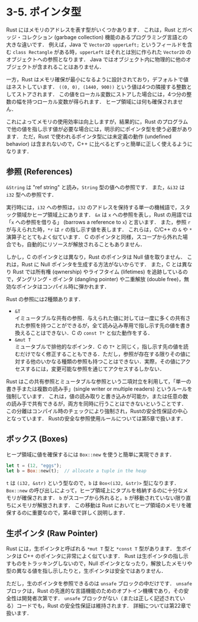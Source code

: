 # 3-5. ポインタ型
Rust にはメモリのアドレスを表す型がいくつかあります．
これは，Rust とガベッジ・コレクション (garbage collection) 機能のあるプログラミング言語との大きな違いです．
例えば，Java で ```Vector2D upperLeft;``` というフィールドを含む ```class Rectangle``` がある時，```upperLeft``` はそれとは別に作られた ```Vector2D``` のオブジェクトへの参照となります．
Java ではオブジェクト内に物理的に他のオブジェクトが含まれることはありません．

一方，Rust はメモリ確保が最小になるように設計されており，デフォルトで値はネストしています．
```((0, 0), (1440, 900))``` という値は4つの隣接する整数としてストアされます．
この値をローカル変数にストアした場合には，4つ分の整数の幅を持つローカル変数が得られます．
ヒープ領域には何も確保されません．

これによってメモリの使用効率は向上しますが，結果的に，Rust のプログラムで他の値を指し示す値が必要な場合には，明示的にポインタ型を使う必要があります．
ただ，Rust で使われるポインタ型には未定義の動作 (undefined behavior) は含まれないので，C++ に比べるとずっと簡単に正しく使えるようになります．

## 参照 (References)
```&String``` は "ref string" と読み，```String``` 型の値への参照です．
また，```&i32``` は ```i32``` 型への参照です．

実行時には，```i32``` への参照は，```i32``` のアドレスを保持する単一の機械語で，スタック領域かヒープ領域上にあります．
```&x``` は ```x``` への参照を表し，Rust の用語では「```x``` への参照を借りる」 (barrows a reference to ```x```) と言います．
また，参照 ```r``` が与えられた時，```*r``` は ```r``` の指し示す値を表します．
これらは，C/C++ の ```&``` や ```*``` 演算子ととてもよく似ています．
C のポインタと同様，スコープから外れた場合でも，自動的にリソースが解放されることもありません．

しかし，C のポインタとは異なり，Rust のポインタは Null 値を取りません．
これは，Rust に Null ポインタを生成する方法がないからです．
また，C とは異なり Rust では所有権 (qwnership) やライフタイム (lifetimes) を追跡しているので，ダングリング・ポインタ (dangling pointer) や二重解放 (double free)，無効なポインタはコンパイル時に弾かれます．

Rust の参照には2種類あります．

- ```&T```  
  イミュータブルな共有の参照．与えられた値に対しては一度に多くの共有された参照を持つことができるが，全て読み込み専用で指し示す先の値を書き換えることはできない．C の ```const T*``` と似た動作をする．
- ```&mut T```  
  ミュータブルで排他的なポインタ．C の ```T*``` と同じく，指し示す先の値を読むだけでなく修正することもできる．ただし，参照が存在する限りその値に対する他のいかなる種類の参照も持つことはできない．実際，その値にアクセスするには，変更可能な参照を通じてアクセスするしかない．

Rust はこの共有参照とミュータブルな参照という二項対立を利用して，「単一の書き手または複数の読み手」(single writer or multiple readers) というルールを強制しています．
これは，値の読み取りと書き込みが可能か，または任意の数の読み手で共有できるが，両方を同時に行うことはできないということです．
この分離はコンパイル時のチェックにより強制され，Rustの安全性保証の中心となっています．
Rustの安全な参照使用ルールについては第5章で扱います．

## ボックス (Boxes)
ヒープ領域に値を確保するには ```Box::new``` を使うと簡単に実現できます．

```rust
let t = (12, "eggs");
let b = Box::new(t);  // allocate a tuple in the heap
```

```t``` は ```(i32, &str)``` という型なので，```b``` は ```Box<(i32, &str)>``` 型になります．
```Box::new``` の呼び出しによって，ヒープ領域上にタプルを格納するのに十分なメモリが確保されます．
```b``` がスコープから外れると，```b``` が移動されていない限り直ちにメモリが解放されます．
この移動は Rust においてヒープ領域のメモリを確保するのに重要なので，第4章で詳しく説明します．

## 生ポインタ (Raw Pointer)
Rust には，生ポインタと呼ばれる ```*mut T``` 型と ```*const T``` 型があります．
生ポインタは C++ のポインタに非常によく似ています．
Rust は生ポインタの指し示すものをトラッキングしないので，Null ポインタとなったり，解放したメモリや型の異なる値を指し示したりと，生ポインタは安全ではありません．

ただし，生のポインタを参照できるのは ```unsafe``` ブロックの中だけです．
```unsafe``` ブロックは，Rust の先進的な言語機能のためのオプトイン機構であり，その安全性は開発者次第です．
```unsafe``` ブロックがない（または正しく記述されている）コードでも，Rust の安全性保証は維持されます．
詳細については第22章で扱います．
